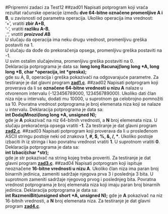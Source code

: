 #Pripremni zadaci za Test12
##zad01
Napisati potprogram koji vraća rezultat računske operacije između <b>dve 64-bitne označene promenljive A i B</b>, u zavisnosti od parametra operacija. Ukoliko operacija ima vrednost:   
	‘+’, vratiti <b>zbir A+B</b>,   
	‘-’, vratiti <b>razliku A-B</b>,   
	,‘*’, vratiti <b>proizvod A*B</b>   
U slučaju da operacija ima neku drugu vrednost, promenljivu greška postaviti na 1.   
U slučaju da dođe do prekoračenja opsega, promenljivu greška postaviti na -1.   
U svim ostalim slučajevima, promenljivu greška postaviti na 
0.   
Deklaracija potprograma je data sa:
<b>long long Racunaj(long long *A, long long *B, char *operacija, int *greska);</b>   
gde su A, B, operacija i greška pokazivači na odgovarajuće parametre. Za testiranje je dat glavni program [<b>zad1.c</b>](./zad1.c).
##zad02
Napisati potprogram koji proverava da li se <b>označene 64-bitne vrednosti u nizu A</b> nalaze u otvorenom intervalu (-123456789000, 123456789000). Ukoliko dati član niza nije u intervalu, dodati mu 10000, u suprotnom ga celobrojno pomnožiti sa 10. Povratna vrednost potprograma je broj elemenata niza koji se nalaze u intervalu. Deklaracija potprograma je data sa:   
<b>int DodajMnozi(long long *A, unsigned N);</b>   
gde je <b>A</b> pokazivač na niz 64-bitnih vrednosti, a <b>N</b> broj elemenata niza. U slučaju prekoračenja opsega vratiti <b>-1</b>. Za testiranje je dat glavni program [<b>zad2.c</b>](./zad2.c).
##zad03
Napisati potprogram koji proverava da li u prosleđenom ASCII stringu postoje neki od znakova <b>!, #, $, %, &, /, *</b>. Ukoliko postoje izbaciti ih iz stringa i kao povratnu vrednost vratiti <b>1</b>. U suprotnom vratiti <b>0</b>. Deklaracija potprograma je data sa:   
<b>int Izbaci(char *str);</b>   
gde je str pokazivač na string kojeg treba proveriti. Za testiranje je dat glavni program [<b>zad3.c</b>](./zad3.c).
##zad04
Napisati potprogram koji ispituje neoznačene <b>16-bitne vrednosti u nizu A</b>. Ukoliko član niza ima paran broj binarnih jedinica, zameniti sadržaje njegova prva 3 i poslednja 3 bita. U suprotnom zameniti sadržaje njegovog prvog i poslednjeg bita. Povratna vrednost potprograma je broj elemenata niza koji imaju paran broj binarnih jedinica. Deklaracija potprograma je data sa:   
<b>int RazmeniBit(unsigned short *A, unsigned N);</b>
gde je <b>A</b> pokazivač na niz 16-bitnih vrednosti, a <b>N</b> broj elemenata niza. Za testiranje je dat glavni program [<b>zad4.c</b>](./zad4.c).